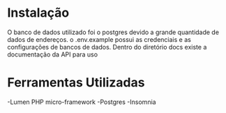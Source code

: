 # Instalação

O banco de dados utilizado foi o postgres devido a grande quantidade de dados de endereços.
o .env.example possui as credenciais e as configurações de bancos de dados.
Dentro do diretório docs existe a documentação da API para uso


# Ferramentas Utilizadas
-Lumen PHP micro-framework
-Postgres
-Insomnia
